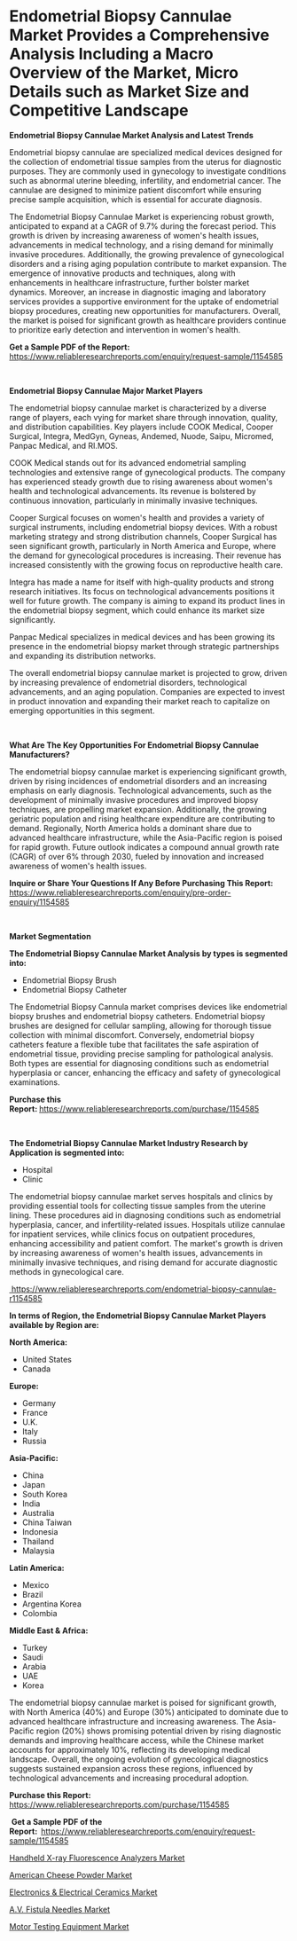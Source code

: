 <p><h1>Endometrial Biopsy Cannulae Market Provides a Comprehensive Analysis Including a Macro Overview of the Market, Micro Details such as Market Size and Competitive Landscape</h1></p><p><strong>Endometrial Biopsy Cannulae Market Analysis and Latest Trends</strong></p>
<p><p>Endometrial biopsy cannulae are specialized medical devices designed for the collection of endometrial tissue samples from the uterus for diagnostic purposes. They are commonly used in gynecology to investigate conditions such as abnormal uterine bleeding, infertility, and endometrial cancer. The cannulae are designed to minimize patient discomfort while ensuring precise sample acquisition, which is essential for accurate diagnosis.</p><p>The Endometrial Biopsy Cannulae Market is experiencing robust growth, anticipated to expand at a CAGR of 9.7% during the forecast period. This growth is driven by increasing awareness of women's health issues, advancements in medical technology, and a rising demand for minimally invasive procedures. Additionally, the growing prevalence of gynecological disorders and a rising aging population contribute to market expansion. The emergence of innovative products and techniques, along with enhancements in healthcare infrastructure, further bolster market dynamics. Moreover, an increase in diagnostic imaging and laboratory services provides a supportive environment for the uptake of endometrial biopsy procedures, creating new opportunities for manufacturers. Overall, the market is poised for significant growth as healthcare providers continue to prioritize early detection and intervention in women's health.</p></p>
<p><strong>Get a Sample PDF of the Report:&nbsp;</strong> <a href="https://www.reliableresearchreports.com/enquiry/request-sample/1154585?utm_campaign=10&utm_medium=2&utm_source=Github&utm_content=ia&utm_term=29102024&utm_id=endometrial-biopsy-cannulae">https://www.reliableresearchreports.com/enquiry/request-sample/1154585</a></p>
<p>&nbsp;</p>
<p><strong>Endometrial Biopsy Cannulae Major Market Players</strong></p>
<p><p>The endometrial biopsy cannulae market is characterized by a diverse range of players, each vying for market share through innovation, quality, and distribution capabilities. Key players include COOK Medical, Cooper Surgical, Integra, MedGyn, Gyneas, Andemed, Nuode, Saipu, Micromed, Panpac Medical, and RI.MOS.</p><p>COOK Medical stands out for its advanced endometrial sampling technologies and extensive range of gynecological products. The company has experienced steady growth due to rising awareness about women's health and technological advancements. Its revenue is bolstered by continuous innovation, particularly in minimally invasive techniques.</p><p>Cooper Surgical focuses on women's health and provides a variety of surgical instruments, including endometrial biopsy devices. With a robust marketing strategy and strong distribution channels, Cooper Surgical has seen significant growth, particularly in North America and Europe, where the demand for gynecological procedures is increasing. Their revenue has increased consistently with the growing focus on reproductive health care.</p><p>Integra has made a name for itself with high-quality products and strong research initiatives. Its focus on technological advancements positions it well for future growth. The company is aiming to expand its product lines in the endometrial biopsy segment, which could enhance its market size significantly.</p><p>Panpac Medical specializes in medical devices and has been growing its presence in the endometrial biopsy market through strategic partnerships and expanding its distribution networks.</p><p>The overall endometrial biopsy cannulae market is projected to grow, driven by increasing prevalence of endometrial disorders, technological advancements, and an aging population. Companies are expected to invest in product innovation and expanding their market reach to capitalize on emerging opportunities in this segment.</p></p>
<p>&nbsp;</p>
<p><strong>What Are The Key Opportunities For Endometrial Biopsy Cannulae Manufacturers?</strong></p>
<p><p>The endometrial biopsy cannulae market is experiencing significant growth, driven by rising incidences of endometrial disorders and an increasing emphasis on early diagnosis. Technological advancements, such as the development of minimally invasive procedures and improved biopsy techniques, are propelling market expansion. Additionally, the growing geriatric population and rising healthcare expenditure are contributing to demand. Regionally, North America holds a dominant share due to advanced healthcare infrastructure, while the Asia-Pacific region is poised for rapid growth. Future outlook indicates a compound annual growth rate (CAGR) of over 6% through 2030, fueled by innovation and increased awareness of women's health issues.</p></p>
<p><strong>Inquire or Share Your Questions If Any Before Purchasing This Report:</strong> <a href="https://www.reliableresearchreports.com/enquiry/pre-order-enquiry/1154585?utm_campaign=10&utm_medium=2&utm_source=Github&utm_content=ia&utm_term=29102024&utm_id=endometrial-biopsy-cannulae">https://www.reliableresearchreports.com/enquiry/pre-order-enquiry/1154585</a></p>
<p>&nbsp;</p>
<p><strong>Market Segmentation</strong></p>
<p><strong>The Endometrial Biopsy Cannulae Market Analysis by types is segmented into:</strong></p>
<p><ul><li>Endometrial Biopsy Brush</li><li>Endometrial Biopsy Catheter</li></ul></p>
<p><p>The Endometrial Biopsy Cannula market comprises devices like endometrial biopsy brushes and endometrial biopsy catheters. Endometrial biopsy brushes are designed for cellular sampling, allowing for thorough tissue collection with minimal discomfort. Conversely, endometrial biopsy catheters feature a flexible tube that facilitates the safe aspiration of endometrial tissue, providing precise sampling for pathological analysis. Both types are essential for diagnosing conditions such as endometrial hyperplasia or cancer, enhancing the efficacy and safety of gynecological examinations.</p></p>
<p><strong>Purchase this Report:&nbsp;</strong><a href="https://www.reliableresearchreports.com/purchase/1154585?utm_campaign=10&utm_medium=2&utm_source=Github&utm_content=ia&utm_term=29102024&utm_id=endometrial-biopsy-cannulae">https://www.reliableresearchreports.com/purchase/1154585</a></p>
<p>&nbsp;</p>
<p><strong>The Endometrial Biopsy Cannulae Market Industry Research by Application is segmented into:</strong></p>
<p><ul><li>Hospital</li><li>Clinic</li></ul></p>
<p><p>The endometrial biopsy cannulae market serves hospitals and clinics by providing essential tools for collecting tissue samples from the uterine lining. These procedures aid in diagnosing conditions such as endometrial hyperplasia, cancer, and infertility-related issues. Hospitals utilize cannulae for inpatient services, while clinics focus on outpatient procedures, enhancing accessibility and patient comfort. The market's growth is driven by increasing awareness of women's health issues, advancements in minimally invasive techniques, and rising demand for accurate diagnostic methods in gynecological care.</p></p>
<p><a href="https://www.reliableresearchreports.com/endometrial-biopsy-cannulae-r1154585?utm_campaign=10&utm_medium=2&utm_source=Github&utm_content=ia&utm_term=29102024&utm_id=endometrial-biopsy-cannulae">&nbsp;https://www.reliableresearchreports.com/endometrial-biopsy-cannulae-r1154585</a></p>
<p><strong>In terms of Region, the Endometrial Biopsy Cannulae Market Players available by Region are:</strong></p>
<p>
    <p> <strong> North America: </strong>
        <ul>
            <li>United States</li>
            <li>Canada</li>
        </ul>
        </p> 
    <p> <strong> Europe: </strong>
        <ul>
            <li>Germany</li>
            <li>France</li>
            <li>U.K.</li>
            <li>Italy</li>
            <li>Russia</li>
        </ul>
        </p> 
    <p> <strong> Asia-Pacific: </strong>
        <ul>
            <li>China</li>
            <li>Japan</li>
            <li>South Korea</li>
            <li>India</li>
            <li>Australia</li>
            <li>China Taiwan</li>
            <li>Indonesia</li>
            <li>Thailand</li>
            <li>Malaysia</li>
        </ul>
        </p> 
    <p> <strong> Latin America: </strong>
        <ul>
            <li>Mexico</li>
            <li>Brazil</li>
            <li>Argentina Korea</li>
            <li>Colombia</li>
        </ul>
        </p> 
    <p> <strong> Middle East & Africa: </strong>
        <ul>
            <li>Turkey</li>
            <li>Saudi</li>
            <li>Arabia</li>
            <li>UAE</li>
            <li>Korea</li>
        </ul>
    </p>
    </p>
<p><p>The endometrial biopsy cannulae market is poised for significant growth, with North America (40%) and Europe (30%) anticipated to dominate due to advanced healthcare infrastructure and increasing awareness. The Asia-Pacific region (20%) shows promising potential driven by rising diagnostic demands and improving healthcare access, while the Chinese market accounts for approximately 10%, reflecting its developing medical landscape. Overall, the ongoing evolution of gynecological diagnostics suggests sustained expansion across these regions, influenced by technological advancements and increasing procedural adoption.</p></p>
<p><strong>Purchase this Report: </strong><a href="https://www.reliableresearchreports.com/purchase/1154585?utm_campaign=10&utm_medium=2&utm_source=Github&utm_content=ia&utm_term=29102024&utm_id=endometrial-biopsy-cannulae">https://www.reliableresearchreports.com/purchase/1154585</a></p>
<p>&nbsp;<strong>Get a Sample PDF of the Report:&nbsp;&nbsp;</strong><a href="https://www.reliableresearchreports.com/enquiry/request-sample/1154585?utm_campaign=10&utm_medium=2&utm_source=Github&utm_content=ia&utm_term=29102024&utm_id=endometrial-biopsy-cannulae">https://www.reliableresearchreports.com/enquiry/request-sample/1154585</a></p>
<p><strong></strong></p>
<p><p><a href="https://issuu.com/reportprime-2/docs/handheld-x-ray-fluorescence-analyze_e34a42f911dc4a?utm_campaign=10&utm_medium=2&utm_source=Github&utm_content=ia&utm_term=29102024&utm_id=endometrial-biopsy-cannulae">Handheld X-ray Fluorescence Analyzers Market</a></p><p><a href="https://www.linkedin.com/pulse/in-depth-american-cheese-powder-market-review-size-share-zmife?utm_campaign=10&utm_medium=2&utm_source=Github&utm_content=ia&utm_term=29102024&utm_id=endometrial-biopsy-cannulae">American Cheese Powder Market</a></p><p><a href="https://github.com/JubayerMia832/Market-Research-Report-List-1/blob/main/electronics-electrical-ceramics-market.md?utm_campaign=10&utm_medium=2&utm_source=Github&utm_content=ia&utm_term=29102024&utm_id=endometrial-biopsy-cannulae">Electronics & Electrical Ceramics Market</a></p><p><a href="https://github.com/kimhelmer83/Market-Research-Report-List-1/blob/main/av-fistula-needles-market.md?utm_campaign=10&utm_medium=2&utm_source=Github&utm_content=ia&utm_term=29102024&utm_id=endometrial-biopsy-cannulae">A.V. Fistula Needles Market</a></p><p><a href="https://www.linkedin.com/pulse/global-motor-testing-equipment-market-analysis-key-trends-t4jme?utm_campaign=10&utm_medium=2&utm_source=Github&utm_content=ia&utm_term=29102024&utm_id=endometrial-biopsy-cannulae">Motor Testing Equipment Market</a></p></p>